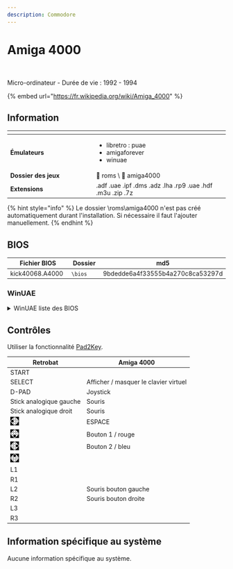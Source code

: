 ```yaml
---
description: Commodore
---
```


# Amiga 4000

<div align="left">

<figure><img src="https://i.imgur.com/n6jN8GQ.png" alt=""><figcaption></figcaption></figure>

</div>

Micro-ordinateur - Durée de vie  : 1992 - 1994

{% embed url="https://fr.wikipedia.org/wiki/Amiga_4000" %}

## Information

<table data-header-hidden><thead><tr><th width="184"></th><th></th><th data-hidden></th></tr></thead><tbody><tr><td><strong>Émulateurs</strong></td><td><ul><li>libretro : puae</li><li>amigaforever</li><li>winuae</li></ul></td><td></td></tr><tr><td><strong>Dossier des jeux</strong></td><td><span data-gb-custom-inline data-tag="emoji" data-code="1f4c1">📁</span> roms \ <span data-gb-custom-inline data-tag="emoji" data-code="1f4c2">📂</span> amiga4000</td><td></td></tr><tr><td><strong>Extensions</strong></td><td>.adf .uae .ipf .dms .adz .lha .rp9 .uae .hdf .m3u .zip .7z</td><td></td></tr></tbody></table>

{% hint style="info" %}
Le dossier \roms\amiga4000 n'est pas créé automatiquement durant l'installation. Si nécessaire il faut l'ajouter manuellement.
{% endhint %}

## BIOS

<table><thead><tr><th width="193">Fichier BIOS</th><th width="142.03610108303252">Dossier</th><th>md5</th></tr></thead><tbody><tr><td>kick40068.A4000</td><td><code>\bios</code></td><td>9bdedde6a4f33555b4a270c8ca53297d</td></tr></tbody></table>

### WinUAE

<details>

<summary>WinUAE liste des BIOS</summary>

Kickstart v3.1 r40.068 (1993-12)(Commodore)(A4000)\[!].rom\
ou\
kick40068.A4000

</details>

## Contrôles

Utiliser la fonctionnalité [Pad2Key](../../../../controleurs/pad2key.md).

| Retrobat                                          | Amiga 4000                            |
| ------------------------------------------------- | ------------------------------------- |
| START                                             |                                       |
| SELECT                                            | Afficher / masquer le clavier virtuel |
| D-PAD                                             | Joystick                              |
| Stick analogique gauche                           | Souris                                |
| Stick analogique droit                            | Souris                                |
| ![](<../../../../.gitbook/assets/image (32).png>) | ESPACE                                |
| ![](<../../../../.gitbook/assets/image (19).png>) | Bouton 1 / rouge                      |
| ![](<../../../../.gitbook/assets/image (6).png>)  | Bouton 2 / bleu                       |
| ![](<../../../../.gitbook/assets/image (34).png>) |                                       |
| L1                                                |                                       |
| R1                                                |                                       |
| L2                                                | Souris bouton gauche                  |
| R2                                                | Souris bouton droite                  |
| L3                                                |                                       |
| R3                                                |                                       |

## Information spécifique au système

Aucune information spécifique au système.
